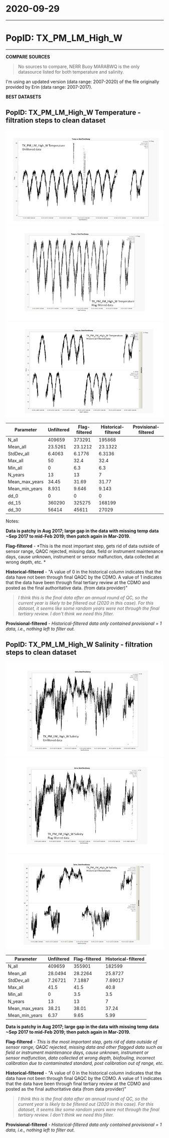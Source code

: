 # 2020-09-29

---

# PopID: TX_PM_LM_High_W
---

**COMPARE SOURCES**

> No sources to compare, NERR Buoy MARABWQ is the only datasource listed for both temperature and salinity.

I'm using an updated version (data range: 2007-2020) of the file originally provided by Erin (data range: 2007-2017).

**BEST DATASETS**

## PopID: TX_PM_LM_High_W Temperature - filtration steps to clean dataset

![step1](../img/TX-PM-LM-High-W-temp-1-unfiltered.PNG)
![step2](../img/TX-PM-LM-High-W-temp-2-flag-filtered.PNG)
![step3](../img/TX-PM-LM-High-W-temp-3-historical-filtered.PNG)

| Parameter      | Unfiltered | Flag-filtered | Historical-filtered | Provisional-filtered |
| ---------------| ---------- | ------------- | ------------------- | -------------------- |
| N_all          | 409659     |  373291       |  195868             |                      |
| Mean_all       |  23.5261   | 23.1212       |  23.1322            |                      |
| StdDev_all     |  6.4063    |  6.1776       |  6.3136             |                      |
| Max_all        | 50         |  32.4         |  32.4               |                      |
| Min_all        | 0          |  6.3          |   6.3               |                      |
| N_years        |  13        |  13           |   7                 |                      |
| Mean_max_years | 34.45      | 31.69         |  31.77              |                      |
| Mean_min_years | 8.931      | 9.646         | 9.143               |                      |
| dd_0           |  0         |  0            |   0                 |                      |
| dd_15          |  360290    |  325275       |  168199             |                      |
| dd_30          |  56414     | 45611         |  27029              |                      |

Notes: 

**Data is patchy in Aug 2017; large gap in the data with missing temp data ~Sep 2017 to mid-Feb 2019; then patch again in Mar-2019.**

**Flag-filtered** - *This is the most important step, gets rid of data outside of sensor range, QAQC rejected, missing data, field or instrument maintenance days, cause unknown, instrument or sensor malfunction, data collected at wrong depth, etc. *

**Historical-filtered** - "A value of 0 in the historical column indicates that the data have not been through final QAQC by the CDMO. A value of 1 indicates that the data have been through final tertiary review at the CDMO and posted as the final authoritative data. (from data provider)" 
>*I think this is the final data after an annual round of QC, so the current year is likely to be filtered out (2020 in this case). For this dataset, it seems like some random years were not through the final tertiary review. I don't think we need this filter.*

**Provisional-filtered** - *Historical-filtered data only contained provisional = 1 data, i.e., nothing left to filter out.*

## PopID: TX_PM_LM_High_W Salinity - filtration steps to clean dataset

![step1](../img/TX-PM-LM-High-W-sal-1-unfiltered.PNG)
![step2](../img/TX-PM-LM-High-W-sal-2-flag-filtered.PNG)
![step3](../img/TX-PM-LM-High-W-sal-3-historical-filtered.PNG)

| Parameter      | Unfiltered | Flag-filtered | Historical-filtered | 
| ---------------| ---------- | ------------- | ------------------- | 
| N_all          |  409659    | 355901        |  182599             |  
| Mean_all       |  28.0494   | 28.2264       |  25.8727            |   
| StdDev_all     |  7.26721   |  7.1887       |  7.69017            |  
| Max_all        | 41.5       |  41.5         |  40.8               |  
| Min_all        | 0          |  3.5          |   3.5               |  
| N_years        |  13        |  13           |   7                 |  
| Mean_max_years | 38.21      | 38.01         |  37.24              |  
| Mean_min_years | 6.37       | 9.65          | 5.99                | 

**Data is patchy in Aug 2017; large gap in the data with missing temp data ~Sep 2017 to mid-Feb 2019; then patch again in Mar-2019.**

**Flag-filtered** - *This is the most important step, gets rid of data outside of sensor range, QAQC rejected, missing data and other flagged data such as field or instrument maintenance days, cause unknown, instrument or sensor malfunction, data collected at wrong depth, biofouling, incorrect calibration due to contaminated standard, post calibration out of range, etc.*

**Historical-filtered** - "A value of 0 in the historical column indicates that the data have not been through final QAQC by the CDMO. A value of 1 indicates that the data have been through final tertiary review at the CDMO and posted as the final authoritative data (from data provider)" 
>*I think this is the final data after an annual round of QC, so the current year is likely to be filtered out (2020 in this case). For this dataset, it seems like some random years were not through the final tertiary review. I don't think we need this filter.*

**Provisional-filtered** - *Historical-filtered data only contained provisional = 1 data, i.e., nothing left to filter out.*

